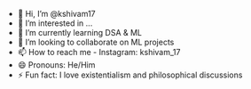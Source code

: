 - 👋 Hi, I’m @kshivam17
- 👀 I’m interested in ...
- 🌱 I’m currently learning DSA & ML
- 💞️ I’m looking to collaborate on ML projects
- 📫 How to reach me - Instagram: kshivam_17
- 😄 Pronouns: He/Him
- ⚡ Fun fact: I love existentialism and philosophical discussions

<!---
kshivam17/kshivam17 is a ✨ special ✨ repository because its `README.md` (this file) appears on your GitHub profile.
You can click the Preview link to take a look at your changes.
--->
